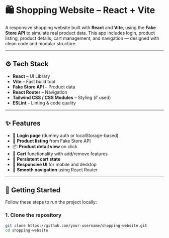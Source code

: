 # 🛍️ Shopping Website – React + Vite

A responsive shopping website built with **React** and **Vite**, using the **Fake Store API** to simulate real product data. This app includes login, product listing, product details, cart management, and navigation — designed with clean code and modular structure.

---

## ⚙️ Tech Stack

- **React** – UI Library
- **Vite** – Fast build tool
- **Fake Store API** – Product data
- **React Router** – Navigation
- **Tailwind CSS / CSS Modules** – Styling (if used)
- **ESLint** – Linting & code quality

---

## ✨ Features

- 🔐 **Login page** (dummy auth or localStorage-based)
- 🛒 **Product listing** from Fake Store API
- 📦 **Product detail view** on click
- 🧺 **Cart** functionality with add/remove features
- 🔄 **Persistent cart state**
- 📱 **Responsive UI** for mobile and desktop
- 🧭 **Smooth navigation** using React Router

---

## 🚀 Getting Started

Follow these steps to run the project locally:

### 1. Clone the repository

```bash
git clone https://github.com/your-username/shopping-website.git
cd shopping-website

